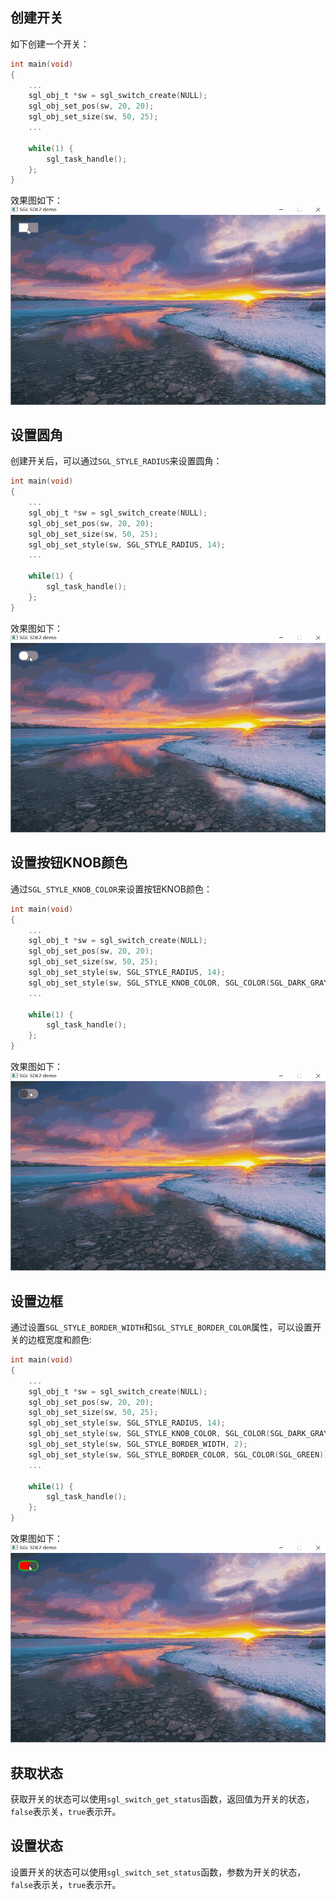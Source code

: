 ## 创建开关
如下创建一个开关：
```c
int main(void)
{
    ...
    sgl_obj_t *sw = sgl_switch_create(NULL);
    sgl_obj_set_pos(sw, 20, 20);
    sgl_obj_set_size(sw, 50, 25);
    ...

    while(1) {
        sgl_task_handle();
    };
}
```
效果图如下：  
![](imgs/switch/switch-1.gif)

## 设置圆角
创建开关后，可以通过`SGL_STYLE_RADIUS`来设置圆角：
```c
int main(void)
{
    ...
    sgl_obj_t *sw = sgl_switch_create(NULL);
    sgl_obj_set_pos(sw, 20, 20);
    sgl_obj_set_size(sw, 50, 25);
    sgl_obj_set_style(sw, SGL_STYLE_RADIUS, 14);
    ...

    while(1) {
        sgl_task_handle();
    };
}
```
效果图如下：   
![](imgs/switch/switch-2.gif)


## 设置按钮KNOB颜色
通过`SGL_STYLE_KNOB_COLOR`来设置按钮KNOB颜色：
```c
int main(void)
{
    ...
    sgl_obj_t *sw = sgl_switch_create(NULL);
    sgl_obj_set_pos(sw, 20, 20);
    sgl_obj_set_size(sw, 50, 25);
    sgl_obj_set_style(sw, SGL_STYLE_RADIUS, 14);
    sgl_obj_set_style(sw, SGL_STYLE_KNOB_COLOR, SGL_COLOR(SGL_DARK_GRAY));
    ...

    while(1) {
        sgl_task_handle();
    };
}
```
效果图如下：   
![](imgs/switch/switch-3.gif)

## 设置边框
通过设置`SGL_STYLE_BORDER_WIDTH`和`SGL_STYLE_BORDER_COLOR`属性，可以设置开关的边框宽度和颜色:
```c
int main(void)
{
    ...
    sgl_obj_t *sw = sgl_switch_create(NULL);
    sgl_obj_set_pos(sw, 20, 20);
    sgl_obj_set_size(sw, 50, 25);
    sgl_obj_set_style(sw, SGL_STYLE_RADIUS, 14);
    sgl_obj_set_style(sw, SGL_STYLE_KNOB_COLOR, SGL_COLOR(SGL_DARK_GRAY));
    sgl_obj_set_style(sw, SGL_STYLE_BORDER_WIDTH, 2);
    sgl_obj_set_style(sw, SGL_STYLE_BORDER_COLOR, SGL_COLOR(SGL_GREEN));
    ...

    while(1) {
        sgl_task_handle();
    };
}
```
效果图如下：   
![](imgs/switch/switch-4.gif)

## 获取状态
获取开关的状态可以使用`sgl_switch_get_status`函数，返回值为开关的状态，`false`表示关，`true`表示开。

## 设置状态
设置开关的状态可以使用`sgl_switch_set_status`函数，参数为开关的状态，`false`表示关，`true`表示开。
